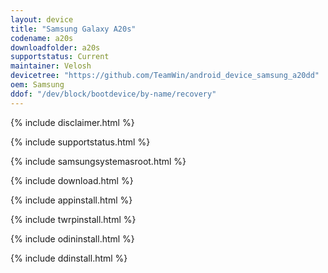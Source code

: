 ```yaml
---
layout: device
title: "Samsung Galaxy A20s"
codename: a20s
downloadfolder: a20s
supportstatus: Current
maintainer: Velosh
devicetree: "https://github.com/TeamWin/android_device_samsung_a20dd"
oem: Samsung
ddof: "/dev/block/bootdevice/by-name/recovery"
---
```


{% include disclaimer.html %}

{% include supportstatus.html %}

{% include samsungsystemasroot.html %}

{% include download.html %}

{% include appinstall.html %}

{% include twrpinstall.html %}

{% include odininstall.html %}

{% include ddinstall.html %}
